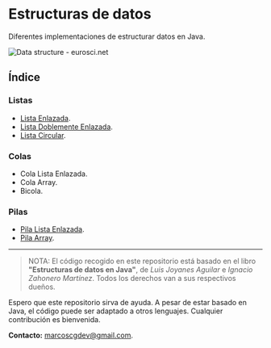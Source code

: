 # Estructuras de datos

Diferentes implementaciones de estructurar datos en Java.

![Data structure - eurosci.net](https://www.eurosci.net/sites/default/files/data-structure.png)

## Índice

### Listas

 - [Lista Enlazada](https://github.com/mcalvog/estructuras-datos/tree/master/ListaEnlazada).
 - [Lista Doblemente Enlazada](https://github.com/mcalvog/estructuras-datos/tree/master/ListaDoblementeEnlazada).
 - [Lista Circular](https://github.com/mcalvog/estructuras-datos/tree/master/ListaCircularEnlazada).

### Colas

 - Cola Lista Enlazada.
 - Cola Array.
 - Bicola.

### Pilas

 - [Pila Lista Enlazada](https://github.com/mcalvog/estructuras-datos/tree/master/PilaListaEnlazada).
 - [Pila Array](https://github.com/mcalvog/estructuras-datos/tree/master/PilaArray).

---

> NOTA: El código recogido en este repositorio está basado en el libro **"Estructuras de datos en Java"**, de _Luis Joyanes Aguilar_ e _Ignacio Zahonero Martínez_. Todos los derechos van a sus respectivos dueños.

Espero que este repositorio sirva de ayuda. A pesar de estar basado en Java, el código puede ser adaptado a otros lenguajes. Cualquier contribución es bienvenida.

**Contacto:** [marcoscgdev@gmail.com](mailto:marcoscgdev@gmail.com).